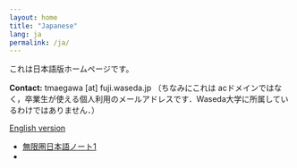 ```yaml
---
layout: home
title: "Japanese"
lang: ja
permalink: /ja/
---
```


これは日本語版ホームページです。


**Contact:** tmaegawa [at] fuji.waseda.jp
（ちなみにこれは acドメインではなく，卒業生が使える個人利用のメールアドレスです．Waseda大学に所属しているわけではありません．）

[English version](/)

- [無限圏日本語ノート1](../blog/oo-cat)
- [](../blog/)